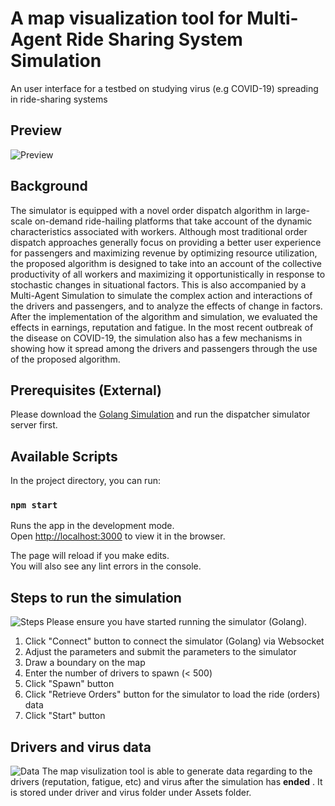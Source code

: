 # A map visualization tool for Multi-Agent Ride Sharing System Simulation
An user interface for a testbed on studying virus (e.g COVID-19) spreading in ride-sharing systems

## Preview
![Preview](https://i.gyazo.com/5d4299f375695df72d922129ed051bf6.gif)

## Background
The simulator is equipped with a novel order dispatch algorithm in large-scale on-demand ride-hailing platforms
that take account of the dynamic characteristics associated with workers. Although most traditional order dispatch approaches generally focus on providing a better user experience for passengers and maximizing revenue by optimizing resource utilization, the proposed
algorithm is designed to take into an account of the collective productivity of all workers and maximizing it opportunistically in response to stochastic changes in situational factors. This is also accompanied by a Multi-Agent Simulation to simulate the complex action and interactions of the drivers and passengers, and to analyze the effects of change in factors. After the implementation of the algorithm and simulation, we evaluated the effects in earnings, reputation and fatigue. In the most recent outbreak of the disease on COVID-19, the simulation also has a few mechanisms in showing how it spread among the drivers and passengers through the use of the proposed algorithm. 

## Prerequisites (External)

Please download the [Golang Simulation](https://github.com/Harrizontal/dispatchserver) and run the dispatcher simulator server first.

## Available Scripts

In the project directory, you can run:

### `npm start`

Runs the app in the development mode.<br>
Open [http://localhost:3000](http://localhost:3000) to view it in the browser.

The page will reload if you make edits.<br>
You will also see any lint errors in the console.

## Steps to run the simulation
![Steps](https://i.gyazo.com/aa3b80bcc52545a3e58c6f4ee631d1bf.gif)
Please ensure you have started running the simulator (Golang).

1. Click "Connect" button to connect the simulator (Golang) via Websocket
2. Adjust the parameters and submit the parameters to the simulator
3. Draw a boundary on the map
4. Enter the number of drivers to spawn (< 500)
5. Click "Spawn" button
6. Click "Retrieve Orders" button for the simulator to load the ride (orders) data
7. Click "Start" button


## Drivers and virus data 
![Data](https://i.gyazo.com/8d9d8b1ee46449137e5b7aff320d201e.gif)
The map visulization tool is able to generate data regarding to the drivers (reputation, fatigue, etc) and virus after the simulation has **ended** . It is stored under driver and virus folder under Assets folder. 

